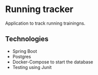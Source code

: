 # Running tracker

Application to track running trainingns.

## Technologies

* Spring Boot
* Postgres
* Docker-Compose to start the database
* Testing using Junit
